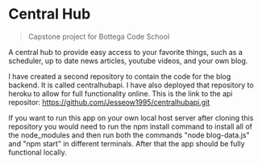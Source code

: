 # Central Hub

> Capstone project for Bottega Code School

A central hub to provide easy access to your favorite things, such as a scheduler, up to date news articles, youtube videos, and your own blog.

I have created a second repository to contain the code for the blog backend. It is called centralhubapi. I have also deployed that repository to heroku to allow for full functionality online. This is the link to the api repositor: https://github.com/Jesseow1995/centralhubapi.git

If you want to run this app on your own local host server after cloning this repository you would need to run the npm install command to install all of the node_modules and then run both the commands "node blog-data.js" and "npm start" in different terminals. After that the app should be fully functional locally. 
